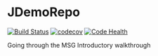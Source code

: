 # JDemoRepo
[![Build Status](https://travis-ci.org/JohnnyC1423/JDemoRepo.svg?branch=master)](https://travis-ci.org/JohnnyC1423/JDemoRepo)
[![codecov](https://codecov.io/gh/JohnnyC1423/JDemoRepo/branch/master/graph/badge.svg)](https://codecov.io/gh/JohnnyC1423/JDemoRepo)
[![Code Health](https://landscape.io/github/JohnnyC1423/JDemoRepo/master/landscape.svg?style=flat)](https://landscape.io/github/JohnnyC1423/JDemoRepo/master)


Going through the MSG Introductory walkthrough

